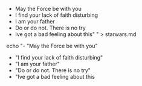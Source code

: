 - May the Force be with you
- I find your lack of faith disturbing
- I am your father
- Do or do not. There is no try
- Ive got a bad feeling about this" " > starwars.md

echo "- "May the Force be with you"
- "I find your lack of faith disturbing"
- "I am your father"
- "Do or do not. There is no try"
- "Ive got a bad feeling about this 
